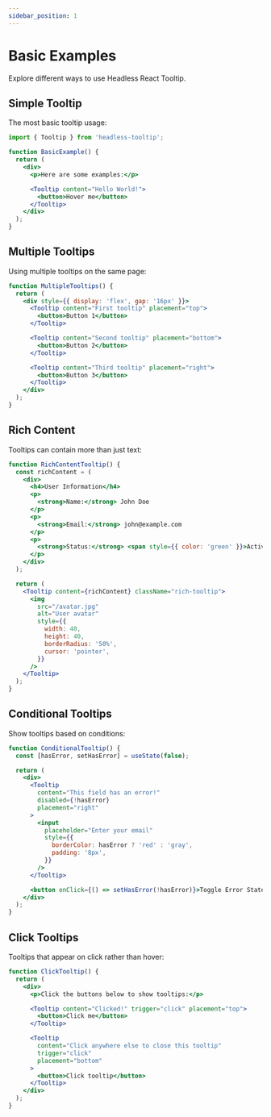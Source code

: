 ```yaml
---
sidebar_position: 1
---
```


# Basic Examples

Explore different ways to use Headless React Tooltip.

## Simple Tooltip

The most basic tooltip usage:

```jsx
import { Tooltip } from 'headless-tooltip';

function BasicExample() {
  return (
    <div>
      <p>Here are some examples:</p>

      <Tooltip content="Hello World!">
        <button>Hover me</button>
      </Tooltip>
    </div>
  );
}
```

## Multiple Tooltips

Using multiple tooltips on the same page:

```jsx
function MultipleTooltips() {
  return (
    <div style={{ display: 'flex', gap: '16px' }}>
      <Tooltip content="First tooltip" placement="top">
        <button>Button 1</button>
      </Tooltip>

      <Tooltip content="Second tooltip" placement="bottom">
        <button>Button 2</button>
      </Tooltip>

      <Tooltip content="Third tooltip" placement="right">
        <button>Button 3</button>
      </Tooltip>
    </div>
  );
}
```

## Rich Content

Tooltips can contain more than just text:

```jsx
function RichContentTooltip() {
  const richContent = (
    <div>
      <h4>User Information</h4>
      <p>
        <strong>Name:</strong> John Doe
      </p>
      <p>
        <strong>Email:</strong> john@example.com
      </p>
      <p>
        <strong>Status:</strong> <span style={{ color: 'green' }}>Active</span>
      </p>
    </div>
  );

  return (
    <Tooltip content={richContent} className="rich-tooltip">
      <img
        src="/avatar.jpg"
        alt="User avatar"
        style={{
          width: 40,
          height: 40,
          borderRadius: '50%',
          cursor: 'pointer',
        }}
      />
    </Tooltip>
  );
}
```

## Conditional Tooltips

Show tooltips based on conditions:

```jsx
function ConditionalTooltip() {
  const [hasError, setHasError] = useState(false);

  return (
    <div>
      <Tooltip
        content="This field has an error!"
        disabled={!hasError}
        placement="right"
      >
        <input
          placeholder="Enter your email"
          style={{
            borderColor: hasError ? 'red' : 'gray',
            padding: '8px',
          }}
        />
      </Tooltip>

      <button onClick={() => setHasError(!hasError)}>Toggle Error State</button>
    </div>
  );
}
```

## Click Tooltips

Tooltips that appear on click rather than hover:

```jsx
function ClickTooltip() {
  return (
    <div>
      <p>Click the buttons below to show tooltips:</p>

      <Tooltip content="Clicked!" trigger="click" placement="top">
        <button>Click me</button>
      </Tooltip>

      <Tooltip
        content="Click anywhere else to close this tooltip"
        trigger="click"
        placement="bottom"
      >
        <button>Click tooltip</button>
      </Tooltip>
    </div>
  );
}
```
